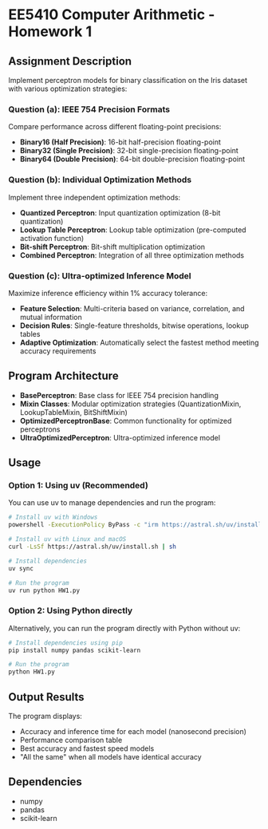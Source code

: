 # EE5410 Computer Arithmetic - Homework 1

## Assignment Description

Implement perceptron models for binary classification on the Iris dataset with various optimization strategies:

### Question (a): IEEE 754 Precision Formats

Compare performance across different floating-point precisions:

- **Binary16 (Half Precision)**: 16-bit half-precision floating-point
- **Binary32 (Single Precision)**: 32-bit single-precision floating-point
- **Binary64 (Double Precision)**: 64-bit double-precision floating-point

### Question (b): Individual Optimization Methods

Implement three independent optimization methods:

- **Quantized Perceptron**: Input quantization optimization (8-bit quantization)
- **Lookup Table Perceptron**: Lookup table optimization (pre-computed activation function)
- **Bit-shift Perceptron**: Bit-shift multiplication optimization
- **Combined Perceptron**: Integration of all three optimization methods

### Question (c): Ultra-optimized Inference Model

Maximize inference efficiency within 1% accuracy tolerance:

- **Feature Selection**: Multi-criteria based on variance, correlation, and mutual information
- **Decision Rules**: Single-feature thresholds, bitwise operations, lookup tables
- **Adaptive Optimization**: Automatically select the fastest method meeting accuracy requirements

## Program Architecture

- **BasePerceptron**: Base class for IEEE 754 precision handling
- **Mixin Classes**: Modular optimization strategies (QuantizationMixin, LookupTableMixin, BitShiftMixin)
- **OptimizedPerceptronBase**: Common functionality for optimized perceptrons
- **UltraOptimizedPerceptron**: Ultra-optimized inference model

## Usage

### Option 1: Using uv (Recommended)

You can use uv to manage dependencies and run the program:

```bash
# Install uv with Windows
powershell -ExecutionPolicy ByPass -c "irm https://astral.sh/uv/install.ps1 | iex"

# Install uv with Linux and macOS
curl -LsSf https://astral.sh/uv/install.sh | sh

# Install dependencies
uv sync

# Run the program
uv run python HW1.py
```

### Option 2: Using Python directly

Alternatively, you can run the program directly with Python without uv:

```bash
# Install dependencies using pip
pip install numpy pandas scikit-learn

# Run the program
python HW1.py
```

## Output Results

The program displays:

- Accuracy and inference time for each model (nanosecond precision)
- Performance comparison table
- Best accuracy and fastest speed models
- "All the same" when all models have identical accuracy

## Dependencies

- numpy
- pandas
- scikit-learn
